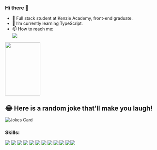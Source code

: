 ### Hi there 👋

<!-- **matheusprado1/matheusprado1** is a ✨ _special_ ✨ repository because its `README.md` (this file) appears on your GitHub profile. -->

- 🔭 Full stack student at Kenzie Academy, front-end graduate.
- 🌱 I’m currently learning TypeScript.
- 📫 How to reach me: <div>
 <a href="https://www.linkedin.com/in/matheus-prado-de-oliveira/" target="_blank"><img src="https://img.shields.io/badge/-LinkedIn-%230077B5?style=for-the-badge&logo=linkedin&logoColor=white" target="_blank"></a> 
</div>
<a href="https://github.com/matheusprado1/">
  <img height="175px" width="48%" src="https://github-readme-stats.vercel.app/api?username=matheusprado1&show_icons=true&count_private=true&theme=tokyonight" />
</a>
<!-- <div>
<a href="https://github.com/matheusprado1/">
 <img height="200px" width="50%" src="https://github-readme-stats.vercel.app/api/top-langs/?username=matheusprado1&show_icons=true&count_private=true&theme=tokyonight" />
</div> -->
 
 


## 😂 Here is a random joke that'll make you laugh!
![Jokes Card](https://readme-jokes.vercel.app/api)


### Skills: 
<img src="https://img.shields.io/badge/HTML5-E34F26?style=for-the-badge&logo=html5&logoColor=white" /> <img src="https://img.shields.io/badge/CSS3-1572B6?style=for-the-badge&logo=css3&logoColor=white"/> <img src="https://img.shields.io/badge/JavaScript-F7DF1E?style=for-the-badge&logo=javascript&logoColor=black"/> <img src="https://img.shields.io/badge/React-20232A?style=for-the-badge&logo=react&logoColor=61DAFB"/> <img src="https://img.shields.io/badge/Redux-593D88?style=for-the-badge&logo=redux&logoColor=white"/> <img src="https://img.shields.io/badge/Node.js-43853D?style=for-the-badge&logo=node.js&logoColor=white"/> <img src="https://img.shields.io/badge/TypeScript-007ACC?style=for-the-badge&logo=typescript&logoColor=white"/> <img src="https://img.shields.io/badge/PostgreSQL-316192?style=for-the-badge&logo=postgresql&logoColor=white"/> <img src="https://img.shields.io/badge/MongoDB-4EA94B?style=for-the-badge&logo=mongodb&logoColor=white"/>
<img src="https://img.shields.io/badge/Docker-007ACC?style=for-the-badge&logo=docker&logoColor=white"/> <img src="https://img.shields.io/badge/github-316192?style=for-the-badge&logo=github&logoColor=white"/><img src="https://img.shields.io/badge/Python-007ACC?style=for-the-badge&logo=docker&logoColor=white"/>
